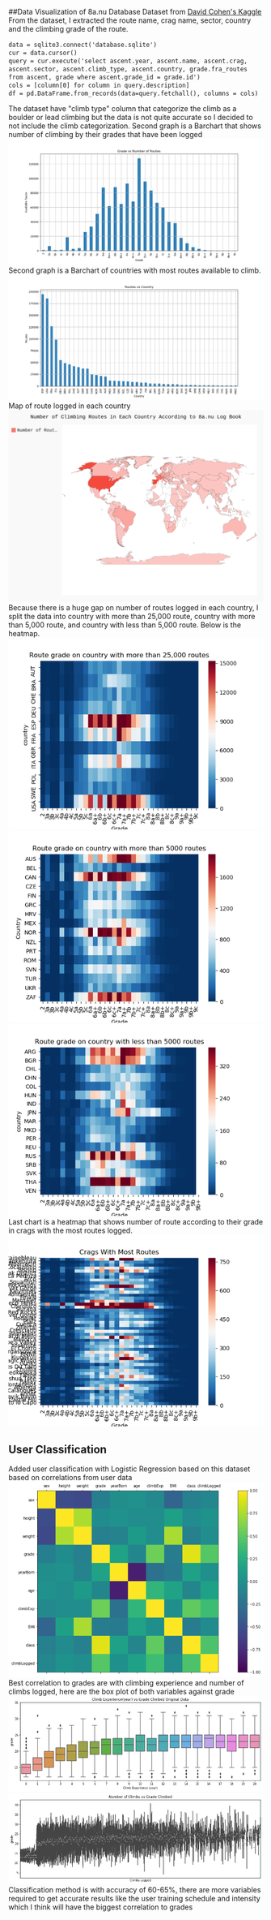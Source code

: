 ##Data Visualization of 8a.nu Database
Dataset from [David Cohen's Kaggle](https://www.kaggle.com/dcohen21/8anu-climbing-logbook)
From the dataset, I extracted the route name, crag name, sector, country and the climbing grade of the route.

```
data = sqlite3.connect('database.sqlite')
cur = data.cursor()
query = cur.execute('select ascent.year, ascent.name, ascent.crag, ascent.sector, ascent.climb_type, ascent.country, grade.fra_routes from ascent, grade where ascent.grade_id = grade.id')
cols = [column[0] for column in query.description]
df = pd.DataFrame.from_records(data=query.fetchall(), columns = cols)
```
The dataset have "climb type" column that categorize the climb as a boulder or lead climbing but the data is not quite accurate so I decided to not include the climb categorization.
Second graph is a Barchart that shows number of climbing by their grades that have been logged
![Grade vs Number of Route Bar Chart](figure1.png)
Second graph is a Barchart of countries with most routes available to climb.
![Country vs number of routes logged Bar Chart](figure2.png)
Map of route logged in each country
![Map of the number of routes logged in each country](routemap.svg)
Because there is a huge gap on number of routes logged in each country, I split the data into country with more than 25,000 route, country with more than 5,000 route, and country with less than 5,000 route. Below is the heatmap.
![Heatmap country with routes>25000](figure3.png)
![Heatmap country with 25000>routes>5000](figure4.png)
![Heatmap country with routes<5000](figure5.png)
Last chart is a heatmap that shows number of route according to their grade in crags with the most routes logged.
![Heatmap of crags with most routes](figure6.png)

## User Classification

Added user classification with Logistic Regression based on this dataset based on correlations from user data
![Correlation graph](correlation.png)
Best correlation to grades are with climbing experience and number of climbs logged, here are the box plot of both variables against grade
![Correlation graph](boxplot1.png)
![Correlation graph](violin.png)
Classification method is with accuracy of 60-65%, there are more variables required to get accurate results like the user training schedule and intensity which I think will have the biggest correlation to grades

